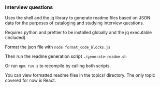 ### Interview questions

Uses the shell and the jq library to generate readme files based on JSON data for the purposes of cataloging and
studying interview questions.

Requires python and prettier to be installed globally and the jq executable (included).

Format the json file with `node format_code_blocks.js`

Then run the readme generation script `./generate-readme.sh`

Or run `npm run s` to recompile by calling both scripts.

You can view formatted readme files in the topics/ directory. The only topic covered for now is React.
